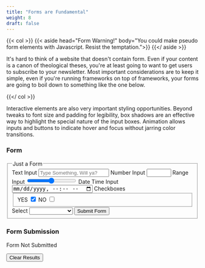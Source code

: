 ```yaml
---
title: "Forms are Fundamental"
weight: 8
draft: false
---
```


{{< col >}}
    {{< aside head="Form Warning!" body="You could make pseudo form elements with Javascript. Resist the temptation.">}}
    {{</ aside >}}
    <p>
        It's hard to think of a website that doesn't contain form. Even if your content is a canon of
        theological theses, you're at least going to want to get users to subscribe to your newsletter. Most
        important considerations are to keep it simple, even if you're running frameworks on top of frameworks,
        your forms are going to boil down to something like the one below.
    </p>
{{</ col >}}

Interactive elements are also very important styling opportunities. Beyond tweaks to font size and padding
for legibility, box shadows are an effective way to highlight the special nature of the input boxes.
Animation allows inputs and buttons to indicate hover and focus without jarring color transitions.

### Form

<form id="exampleForm" action="javascript:void(0);">
<fieldset>
    <legend>Just a Form</legend>
    <label for="formText">Text Input</label>
    <input type="text" id="formText" name="text" placeholder="Type Something, Will ya?" required>
    <label for="formNumber">Number Input</label>
    <input type="number" id="formNumber" name="number" min="0" max="100" required>
    <label for="formRange">Range Input</label>
    <input type="range" id="formRange" name="range" min="0" max="100" required>
    <label for="formDate">Date Time Input</label>
    <input type="datetime-local" id="formDate" name="date" required>
    <label for="formBoxes">Checkboxes</label>
    <fieldset id="formBoxes">
        <label for="formBoxYes">YES</label>
        <input type="checkbox" id="formBoxYes" name="box" value="YES" checked>
        <label for="formBoxNo">NO</label>
        <input type="checkbox" id="formBoxNo" name="box" value="NO">
    </fieldset>
    <label for="formSelect">Select</label>
    <select id="formSelect" name="select" required>
        <option value=""></option>
        <optgroup label="Average Dev">
            <option value="1xer">1Xer</option>
        </optgroup>
        <optgroup label="Great Dev">
            <option value="10xer">10Xer</option>
        </optgroup>
        <optgroup label="Godlike Dev">
            <option value="overflow xer">Overflow Xer</option>
        </optgroup>
    </select>
    <button>Submit Form</button>
</fieldset>
</form>

### Form Submission

<div id="Results" name="results" aria-atomic="true" aria-live="assertive" disabled>
<p id="formResults">Form Not Submitted</p>
</div>
<button id="clearResults"> Clear Results </button>